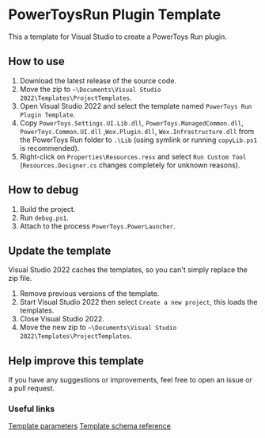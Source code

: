 # PowerToysRun Plugin Template

This a template for Visual Studio to create a PowerToys Run plugin.

## How to use

1. Download the latest release of the source code.
2. Move the zip to `~\Documents\Visual Studio 2022\Templates\ProjectTemplates`.
3. Open Visual Studio 2022 and select the template named `PowerToys Run Plugin Template`.
4. Copy `PowerToys.Settings.UI.Lib.dll`, `PowerToys.ManagedCommon.dll`, `PowerToys.Common.UI.dll` ,`Wox.Plugin.dll`, `Wox.Infrastructure.dll` from the PowerToys Run folder to `.\Lib` (using symlink or running `copyLib.ps1` is recommended).
5. Right-click on `Properties\Resources.resx` and select `Run Custom Tool` (`Resources.Designer.cs` changes completely for unknown reasons).

## How to debug

1. Build the project.
2. Run `debug.ps1`.
3. Attach to the process `PowerToys.PowerLauncher`.

## Update the template

Visual Studio 2022 caches the templates, so you can't simply replace the zip file.

1. Remove previous versions of the template.
2. Start Visual Studio 2022 then select `Create a new project`, this loads the templates.
3. Close Visual Studio 2022.
4. Move the new zip to `~\Documents\Visual Studio 2022\Templates\ProjectTemplates`.

## Help improve this template

If you have any suggestions or improvements, feel free to open an issue or a pull request.

### Useful links

[Template parameters](https://learn.microsoft.com/en-us/visualstudio/ide/template-parameters?view=vs-2022)
[Template schema reference](https://learn.microsoft.com/en-us/visualstudio/extensibility/visual-studio-template-schema-reference?view=vs-2022)
